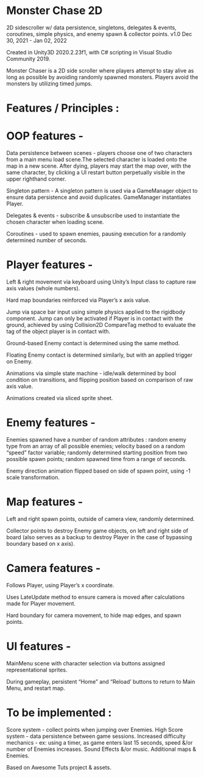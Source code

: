 # Monster Chase 2D
 2D sidescroller w/ data persistence, singletons, delegates & events, coroutines, simple physics, and enemy spawn & collector points.
v1.0 Dec 30, 2021 - Jan 02, 2022

Created in Unity3D 2020.2.23f1, with C# scripting in Visual Studio Community 2019.

Monster Chaser is a 2D side scroller where players attempt to stay alive as long as possible by avoiding randomly spawned monsters. Players avoid the monsters by utilizing timed jumps.

# Features / Principles :

# OOP features - 

Data persistence between scenes -  players choose one of two characters from a main menu load scene.The selected character is loaded onto the map in a new scene. After dying, players may start the map over, with the same character, by clicking a UI restart button perpetually visible in the upper righthand corner.

Singleton pattern - A singleton pattern is used via a GameManager object to ensure data persistence and avoid duplicates. GameManager instantiates Player.

Delegates & events - subscribe & unsubscribe used to instantiate the chosen character when loading scene.

Coroutines - used to spawn enemies, pausing execution for a randomly determined number of seconds.

# Player features -
Left & right movement via keyboard using Unity’s Input class to capture raw axis values (whole numbers).

Hard map boundaries reinforced via Player’s x axis value.

Jump via space bar input using simple physics applied to the rigidbody component. Jump can only be activated if Player is in contact with the ground, achieved by using Collision2D CompareTag method to evaluate the tag of the object player is in contact with.

Ground-based Enemy contact is determined using the same method.

Floating Enemy contact is determined similarly, but with an applied trigger on Enemy.

Animations via simple state machine - idle/walk determined by bool condition on transitions, and flipping position based on comparison of raw axis value.

Animations created via sliced sprite sheet.

# Enemy features -
Enemies spawned have a number of random attributes : random enemy type from an array of all possible enemies; velocity based on a random “speed” factor variable; randomly determined starting position from two possible spawn points; random spawned time from a range of seconds.

Enemy direction animation flipped based on side of spawn point, using -1 scale transformation.

# Map features -
Left and right spawn points, outside of camera view, randomly determined.

Collector points to destroy Enemy game objects, on left and right side of board (also serves as a backup to destroy Player in the case of bypassing boundary based on x axis).

# Camera features - 
Follows Player, using Player’s x coordinate. 

Uses LateUpdate method to ensure camera is moved after calculations made for Player movement.

Hard boundary for camera movement, to hide map edges, and spawn points.

# UI features - 
MainMenu scene with character selection via buttons assigned representational sprites.

During gameplay, persistent “Home” and “Reload’ buttons to return to Main Menu, and restart map.

# To be implemented :
Score system - collect points when jumping over Enemies. 
High Score system - data persistence between game sessions.
Increased difficulty mechanics - ex: using a timer, as game enters last 15 seconds, speed &/or number of Enemies increases.
Sound Effects &/or music.
Additional maps & Enemies.

Based on Awesome Tuts project & assets.
